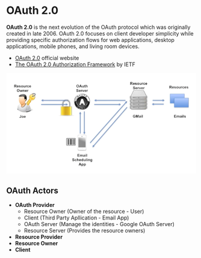 # OAuth 2.0

**OAuth 2.0** is the next evolution of the OAuth protocol which was originally created in late 2006. OAuth 2.0 focuses on client developer simplicity while providing specific authorization flows for web applications, desktop applications, mobile phones, and living room devices.

- [OAuth 2.0](https://oauth.net/2/) official website
- [The OAuth 2.0 Authorization Framework](https://tools.ietf.org/html/rfc6749) by IETF

![oauth2.0-example](/assets/oauth2.0-example.png "OAuth 2.0 example")

## OAuth Actors

- **OAuth Provider**
  - Resource Owner (Owner of the resource - User)
  - Client (Third Party Apllication - Email App)
  - OAuth Server (Manage the identities  - Google OAuth Server)
  - Resource Server (Provides the resource owners)
- **Resource Provider**
- **Resource Owner**
- **Client**
